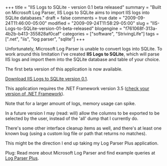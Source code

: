 +++
title = "IIS Logs to SQLite - version 0.1 beta released"
summary = "Built on Microsoft Log Parser, IIS Logs to SQLite aims to import IIS logs into SQLite databases."
draft = false
comments = true
date = "2009-09-24T11:46:00-05:00"
modified = "2009-09-24T11:58:29-05:00"
slug = "IIS-Logs-to-SQLite-version-01-beta-released"
blogengine = "f761068f-313a-4b2b-b413-355828af0caf"
categories = ["software", "StrivingLife"]
tags = [".net", "iis", "log parser", "sqlite"]
+++

<p>Unfortunately, Microsoft Log Parser is unable to convert logs into SQLite. To work around this limitation I've created <strong>IIS Logs to SQLite</strong>, which will parse IIS logs and import them into the SQLite database and table of your choice.</p>
<p>The first beta version of this application is now available.</p>
<p><a rel="download" href="http://jamesrskemp.com/applications/IISLogsToSQLite_0.1.zip">Download IIS Logs to SQLite version 0.1</a>.</p>
<p>This application requires the .NET Framework version 3.5 (<a rel="external" href="http://smallestdotnet.com/">check your version of .NET Framework</a>).</p>
<p>Note that for a larger amount of logs, memory usage can spike.</p>
<p>In a future version I may (read: will) allow the columns to be exported to be selected by the user, instead of the 'all' dump that I currently do.</p>
<p>There's some other interface cleanup items as well, and there's at least one known bug (using a custom log file or path that returns no matches).</p>
<p>This might be the direction I end up taking my Log Parser Plus application.</p>
<p>Plug: Read more about Microsoft Log Parser and find example queries at <a rel="external" href="http://logparserplus.com/">Log Parser Plus</a>.</p>
